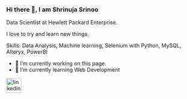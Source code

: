 ### Hi there 👋,  I am Shrinuja Srinoo

Data Scientist at Hewlett Packard Enterprise.

I love to try and learn new things. 

Skills: Data Analysis, Machine learning, Selenium with Python, MySQL, Alteryx, PowerBI

- 🔭 I’m currently working on this page. 
- 🌱 I’m currently learning Web Development 


[<img src='https://cdn.jsdelivr.net/npm/simple-icons@3.0.1/icons/linkedin.svg' alt='linkedin' height='40'>](https://www.linkedin.com/in/https://www.linkedin.com/in/shrinuja-srinoo-b929581a4//)  

